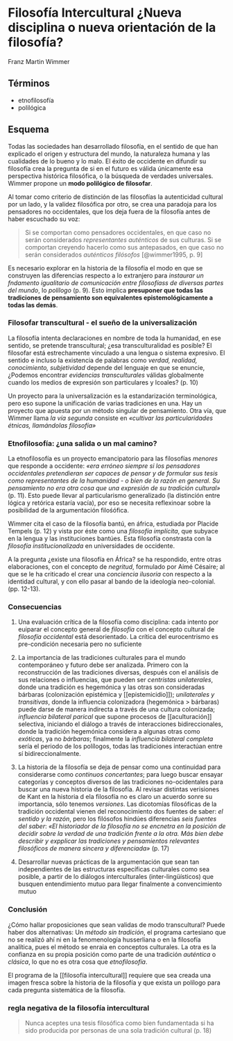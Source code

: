 # Filosofía Intercultural ¿Nueva disciplina o nueva orientación de la filosofía?
Franz Martin Wimmer


## Términos

- etnofilosofía
- polilógica

## Esquema

Todas las sociedades han desarrollado filosofía, en el sentido de que han explicado el origen y estructura del mundo, la naturaleza humana y las cualidades de lo bueno y lo malo. El éxito de occidente en difundir su filosofía crea la pregunta de si en el futuro es válida únicamente esa perspectiva histórica filosófica, o la búsqueda de verdades universales. Wimmer propone un **modo polilógico de filosofar**.

Al tomar como criterio de distinción de las filosofías la autenticidad cultural por un lado, y la validez filosófica por otro, se crea una paradoja para los pensadores no occidentales, que los deja fuera de la filosofía antes de haber escuchado su voz:

>Si se comportan como pensadores occidentales, en que caso no serán considerados *representantes auténticos* de sus culturas. Si se comportan creyendo hacerlo como sus antepasados, en que caso no serán considerados *auténticos filósofos* [@wimmer1995, p. 9]

Es necesario explorar en la historia de la filosofía el modo en que se construyen las diferencias respecto a lo extranjero para *instaurar un fndamento igualitario de comunicación entre filosofíass de diversas partes del mundo*, lo *polílogo* (p. 9). Esto implica **presuponer que todas las tradiciones de pensamiento son equivalentes epistemológicamente a todas las demás**.

### Filosofar transcultural - el sueño de la universalización

La filosofía intenta declaraciones en nombre de toda la humanidad, en ese sentido, se pretende transcultural; ¿esa transculturalidad es posible? El filosofar está estrechamente vinculado a una lengua o sistema expresivo. El sentido e incluso la existencia de palabras como *verdad, realidad, conocimiento, subjetividad* depende del lenguaje en que se enuncie, ¿Podemos encontrar *evidencias transculturales* válidas globalmente cuando los medios de expresión son particulares y lcoales? (p. 10)

Un proyecto para la universalización es la estandarización terminológica, pero eso supone la unificación de varias tradiciones en una. Hay un proyecto que apuesta por un método singular de pensamiento. Otra vía, que Wimmer llama *la vía segunda* consiste en *«cultivar las particularidades étnicas, llamándolas filosofía»*

### Etnofilosofía: ¿una salida o un mal camino?

La etnofilosofía es un proyecto emancipatorio para las filosofías *menores* que responde a occidente: *«era erróneo siempre si los pensadores occidentales pretendieran ser capaces de pensar y de formular sus tesis como representantes de la humanidad - o bien de la razón en general. Su pensamiento no era otra cosa que una expresión de su tradición cultural»* (p. 11). Esto puede llevar al particularismo generalizado (la distinción entre lógica y retórica estaría vacía), por eso se necesita reflexinoar sobre la posibilidad de la argumentación filośófica.

Wimmer cita el caso de la filosofía bantú, en áfrica, estudiada por Placide Tempels (p. 12) y vista por éste como una *filosofía implícita*, que subyace en la lengua y las instituciones bantúes. Esta filosofía constrasta con la *filosofía institucionalizada* en universidades de occidente.

A la pregunta ¿existe una filosofía en África? se ha respondido, entre otras elaboraciones, con el concepto de *negritud*, formulado por Aimé Césaire; al que se le ha criticado el crear una *conciencia ilusoria* con respecto a la identidad cultural, y con ello pasar al bando de la ideología neo-colonial. (pp. 12-13).

### Consecuencias

1. Una evaluación crítica de la filosofía como disciplina: cada intento por euiparar el concepto general de *filosofía* con el concepto cultural de *filosofía occidental* está desorientado. La crítica del eurocentrismo es pre-condición necesaria pero no suficiente

2. La importancia de las tradiciones culturales para el mundo contemporáneo y futuro debe ser analizada. Primero con la reconstrucción de las tradiciones diversas, después con el análisis de sus relaciones o influencias, que pueden ser *centristas unilaterales*, donde una tradición es hegemónica y las otras son consideradas bárbaras (colonización epistémica y [[epistemicidio]]); *unilaterales y transitivas*, donde la influencia colonizadora (hegemónica > bárbaras) puede darse de manera indirecta a través de una cultura colonizada; *influencia bilateral parical* que supone procesos de [[aculturación]] selectiva, iniciando el diálogo a través de interacciones bidireccionales, donde la tradición hegemónica considera a algunas otras como *exóticas*, ya no *bárbaras*; finalmente la *influencia bilateral completa* sería el periodo de los polílogos, todas las tradiciones interactúan entre sí bidireccionalmente.

3. La historia de la filosofía se deja de pensar como una continuidad para considerarse como *continuos concertantes*; para luego buscar ensayar categorías y conceptos diversos de las tradiciones no-ocidentales para buscar una nueva historia de la filosofía. Al revisar distintas verisiones de Kant en la historia d ela filosofía no es claro un acuerdo sonre su importancia, sólo tenemos *versiones*. Las dicotomías filosóficas de la tradición occidental vienen del reconocimiento dos fuentes de saber: *el sentido y la razón*, pero los filósofos hindúes diferencias *seis fuentes del saber*: *«El historiador de la filosofía no se encnetra en la posición de decidir sobre la verdad de una tradición frente a la otra. Más bien debe describir y expplicar las tradiciones y pensamientos relevantes filosóficos de manera sincera y diferenciada»* (p. 17)

4. Desarrollar nuevas prácticas de la argumentación que sean tan independientes de las estructuras específicas culturales como sea posible, a partir de lo diálogos interculturales (inter-lingüísticos) que busquen entendimiento mutuo para llegar finalmente a convencimiento mutuo

### Conclusión

¿Cómo hallar proposiciones que sean validas de modo transcultural? Puede haber dos alternativas: Un *método sin tradición*, el programa cartesiano que no se realizó ahí ni en la fenomenología husserliana o en la filosofía analítica, pues el método se enraia en conceptos culturales. La otra es la confianza en su propia posición como parte de una tradición *auténtica* o *clásica*, lo que no es otra cosa que *etnofilosofía*.

El programa de la [[filosofía intercultural]] requiere que sea creada una imagen fresca sobre la historia de la filosofía y que exista un polílogo para cada pregunta sistemática de la filosofía.

### regla negativa de la filosofía intercultural

>Nunca aceptes una tesis filosófica como bien fundamentada si ha sido producida por personas de una sola tradición cultural (p. 18)

